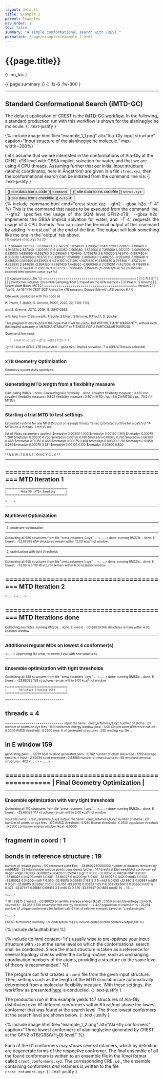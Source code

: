 ```yaml
---
layout: default
title: Example 1
parent: Examples
nav_order: 1
toc: false
summary: "A simple conformational search with CREST."
permalink: /page/examples/example_1.html
---
```


# {{page.title}}
{: .no_toc }

{{ page.summary }}
{: .fs-6 .fw-300 }

---


## Standard Conformational Search (iMTD-GC)

The default application of CREST is the [iMTD-GC workflow]({{site.baseurl}}/page/overview/workflows.html#imtd-gc-algorithm). 
In the following, a standard production run with this workflow is shown for the alanineglycine molecule.
{: .text-justify }


{% include image.html file="example_1_1.png" alt="Ala-Gly input structure" caption="Input structure of the alanineglycine molecule." max-width=300%}

Let’s assume that we are interested in the conformations of Ala-Gly at the GFN2-xTB level with GBSA implicit solvation for water, and that we are using 4 CPU threads. 
Assuming further that our initial input structure (atomic coordinates, here in Ångström) are given in a file `struc.xyz`, then the conformational search can be initiated from the command line via:
{: .text-justify }


 <!-- Tab links -->
<div class="tab card">
  <button class="tablinks tab-1-1" onclick="openTabId(event, 'command', 'tab-1-1')" id="defaultOpen">{{ site.data.icons.code }} <code>command</code></button>
  <button class="tablinks tab-1-1" onclick="openTabId(event, 'struc', 'tab-1-1')">{{ site.data.icons.codefile }}  <code>struc.xyz</code></button>
  <button class="tablinks tab-1-1" onclick="openTabId(event, 'output', 'tab-1-1')">{{ site.data.icons.checkfile }} <code>output</code></button>
</div>
<!-- Tab content -->
<div id="command" class="tabcontent tab-1-1" style="text-align:justify">
{% include command.html cmd="crest struc.xyz --gfn2 --gbsa h2o -T 4" %}
<span markdown="span">
This is the command that needs to be executed from the command line. 
`--gfn2` specifies   the usage of the SQM level GFN2-xTB, `--gbsa h2o` implements 
the GBSA implicit solvation  for water, and `-T 4` requests the usage of 4 CPU threads.
You can save the terminal output of this command by adding `> crest.out` at the end of the line.
The output will look something like the one in the `output` tab above.
</span>
</div>
<div id="struc" class="tabcontent tab-1-1" style="font-size:10px">
{% capture struc_xyz %}
 20

C     2.081440     0.615100    -0.508430
C     2.742230     1.824030    -1.200820
N     4.117790     1.799870    -1.190410
C     4.943570     2.827040    -1.822060
C     6.440080     2.569360    -1.637600
O     7.351600     3.252270    -2.069090
N     0.610100     0.695090    -0.538780
O     2.095560     2.724940    -1.739670
O     6.705220     1.463410    -0.897460
H     0.303080     1.426060     0.103770
H     0.338420     1.050680    -1.460480
C     2.488753    -0.593400    -1.198448
H     2.416500     0.557400     0.532050
H     4.614100     1.081980    -0.670550
H     4.699850     3.794460    -1.373720
H     4.722890     2.844690    -2.894180
H     7.687400     1.448620    -0.860340
H     2.029201    -1.457008    -0.719999
H     2.170233    -0.542411    -2.238576
H     3.572730    -0.688405    -1.154998
{% endcapture %}
{% include codecell.html content=struc_xyz %}
</div>
<div id="output" class="tabcontent tab-1-1" style="font-size:10px">
{% capture output_file %}
    ==============================================
    |                                            |
    |                 C R E S T                  |
    |                                            |
    |  Conformer-Rotamer Ensemble Sampling Tool  |
    |          based on the GFN methods          |
    |             P.Pracht, S.Grimme             |
    |          Universitaet Bonn, MCTC           |
    ==============================================
    Version 2.11, Tue 13. Jul 16:11:14 CEST 2021
Using the xTB program. Compatible with xTB version 6.4.0

Cite work conducted with this code as

P. Pracht, F. Bohle, S. Grimme, PCCP, 2020, 22, 7169-7192.

and  S. Grimme, JCTC, 2019, 15, 2847-2862.

with help from:
C.Bannwarth, F.Bohle, S.Ehlert, S.Grimme,
P.Pracht, S. Spicher

This program is distributed in the hope that it will be useful,
but WITHOUT ANY WARRANTY; without even the implied warranty of
MERCHANTABILITY or FITNESS FOR A PARTICULAR PURPOSE.

Command line input:
> crest struc.xyz --gfn2 --gbsa h2o -T 4

-gfn2 : Use of GFN2-xTB requested.
--gbsa h2o : implicit solvation
-T 4 (CPUs/Threads selected)

-------------------------
xTB Geometry Optimization
-------------------------
Geometry successfully optimized.

------------------------------------------------
Generating MTD length from a flexibility measure
------------------------------------------------
Calculating WBOs... done.
Calculating NCI flexibility... done.
    covalent flexibility measure :   0.450
non-covalent flexibility measure :   0.823
flexibility measure :   0.501
t(MTD) / ps    :     5.0
Σ(t(MTD)) / ps :    70.0 (14 MTDs)

-------------------------------------
Starting a trial MTD to test settings
-------------------------------------
Estimated runtime for one MTD (5.0 ps) on a single thread: 19 sec
Estimated runtime for a batch of 14 MTDs on 4 threads: 1 min 15 sec

list of Vbias parameters applied:
$metadyn    0.00300   1.300
$metadyn    0.00150   1.300
$metadyn    0.00075   1.300
$metadyn    0.00300   0.780
$metadyn    0.00150   0.780
$metadyn    0.00075   0.780
$metadyn    0.00300   0.468
$metadyn    0.00150   0.468
$metadyn    0.00075   0.468
$metadyn    0.00300   0.281
$metadyn    0.00150   0.281
$metadyn    0.00075   0.281
$metadyn    0.00100   0.100
$metadyn    0.00500   0.800

*******************************************************************************************
**                        N E W    I T E R A T I O N    C Y C L E                        **
*******************************************************************************************

========================================
            MTD Iteration  1
========================================

    ========================================
    |         Meta-MD (MTD) Sampling       |
    ========================================

<.......>

-----------------------
Multilevel Optimization
-----------------------

-------------------------
1. crude pre-optimization
-------------------------
Optimizing all 686 structures from file "crest_rotamers_0.xyz" ...
<.......>
done.
running RMSDs...
done.
E lowest :   -33.87998
654 structures remain within    12.00 kcal/mol window

-------------------------------------
2. optimization with tight thresholds
-------------------------------------
Optimizing all 655 structures from file "crest_rotamers_1.xyz" ...
<.......>
done.
running RMSDs...
done.
E lowest :   -33.88023
119 structures remain within     6.00 kcal/mol window


========================================
            MTD Iteration  2
========================================
<.......>
<.......>

========================================
            MTD Iterations done
========================================
Collecting ensmbles.
running RMSDs...
done.
E lowest :   -33.88023
146 structures remain within     6.00 kcal/mol window

-----------------------------------------------
Additional regular MDs on lowest 4 conformer(s)
-----------------------------------------------
<.......>
Appending file crest_rotamers_1.xyz with new structures

-------------------------------------------
Ensemble optimization with tight thresholds
-------------------------------------------
Optimizing all 338 structures from file "crest_rotamers_1.xyz" ...
<.......>
done.
running RMSDs...
done.
E lowest :   -33.88023
159 structures remain within     6.00 kcal/mol window


    ========================================
    |        Structure Crossing (GC)       |
    ========================================
=============================
# threads =           4
=============================
input  file name : crest_rotamers_3.xyz
number of atoms                :    20
number of points on xyz files  :   159
conformer energy window  /kcal :    6.00
CN per atom difference cut-off :  0.3000
RMSD threshold                 :  0.2500
max. # of generated structures : 250
reading xyz file ...
# in E window                159
generating pairs ...       12719
66.0 % done
generated pairs           :       10762
number of clash discarded :        1799
average rmsd w.r.t input  : 2.82636
sd of ensemble            : 0.63885
number of new structures      :          98
removed identical structures  :         402
<.......>
<.......>


================================================
|           Final Geometry Optimization        |
================================================
------------------------------------------------
Ensemble optimization with very tight thresholds
------------------------------------------------
Optimizing all 170 structures from file "crest_rotamers_4.xyz" ...
<.......>
done.
running RMSDs...
done.
E lowest :   -33.88023
147 structures remain within     6.00 kcal/mol window

input  file name : crest_rotamers_5.xyz
output file name : crest_rotamers_6.xyz
number of atoms                :   20
number of points on xyz files  :   170
RMSD threshold                 :   0.1250
Bconst threshold               :   0.0100
population threshold           :   0.0500
conformer energy window  /kcal :   6.0000
# fragment in coord            :     1
# bonds in reference structure :    19
number of reliable points      :   170
reference state Etot :  -33.8802280500000
number of doubles removed by rot/RMSD         :          23
total number unique points considered further :         147
    Erel/kcal        Etot weight/tot  conformer     set   degen     origin
    1   0.000   -33.88023    0.04207    0.25214       1       6     gc
    2   0.000   -33.88023    0.04204                                mtd1
    3   0.001   -33.88023    0.04203                                mtd9
    4   0.001   -33.88023    0.04200                                gc
    5   0.001   -33.88023    0.04200                                mtd3
    6   0.001   -33.88023    0.04200                                mtd9
    7   0.050   -33.88015    0.03865    0.19312       2       5     mtd3
    8   0.050   -33.88015    0.03864                                mtd14
    9   0.051   -33.88015    0.03862                                mtd10
    10   0.051   -33.88015    0.03861                                md5
    11   0.051   -33.88015    0.03860                                mtd9
    12   0.476   -33.87947    0.01884    0.09414       3       5     md6
    13   0.476   -33.87947    0.01884                                mtd12
    14   ...
    15   ...

<.......>

T /K                                  :   298.15
E lowest                              :   -33.88023
ensemble average energy (kcal)        :    0.550
ensemble entropy (J/mol K, cal/mol K) :   34.054    8.139
ensemble free energy (kcal/mol)       :   -2.427
population of lowest in %             :   25.214
number of unique conformers for further calc           61
list of relative energies saved as "crest.energies"

<.......>

CREST terminated normally.
{% endcapture %}
{% include codecell.html content=output_file %}
</div>
{% include defaulttab.html %}


{% include tip.html content="It's usually wise to pre-optimze your input structure with <code>xtb</code> at the same level on which the conformational search shall be conducted. Since the input structure is taken as a reference for several topology checks within the sorting routine, such as unchanging coordination numbers of the atoms, providing a structure on the same level of theory is recommended." %}

The program call first creates a `coord` file from the given input structure. 
Then, settings such as the length of the MTD simulation are automatically determined from a molecular flexibility measure.
With these settings, the workflow as presented [here]({{site.baseurl}}/page/overview/workflows.html#imtd-gc-algorithm) is conducted.
{: .text-justify }


The production run in this example yields 147 structures of Ala-Gly, distributed over 61 different conformers within 6 kcal/mol above the lowest conformer that was found at the search level.
The three lowest conformers at the search level are shown below.
{: .text-justify }

{% include image.html file="example_1_2.png" alt="Ala-Gly conformers" caption="Three lowest conformers of alanineglycine generated by CREST at the GFN2-xTB/GBSA(H<sub>2</sub>O) level." %}

Each of the 61 conformers may shows several rotamers, which by definition are degenerate forms of the respective confromer.
The final ensemble of all the found conformers is written to an ensemble file in the Xmol format called `crest_conformers.xyz`. The corresponding CRE, *i.e.*, the ensemble containing conformers *and* rotamers is written to the file `crest_rotamers.xyz`.
{: .text-justify }


